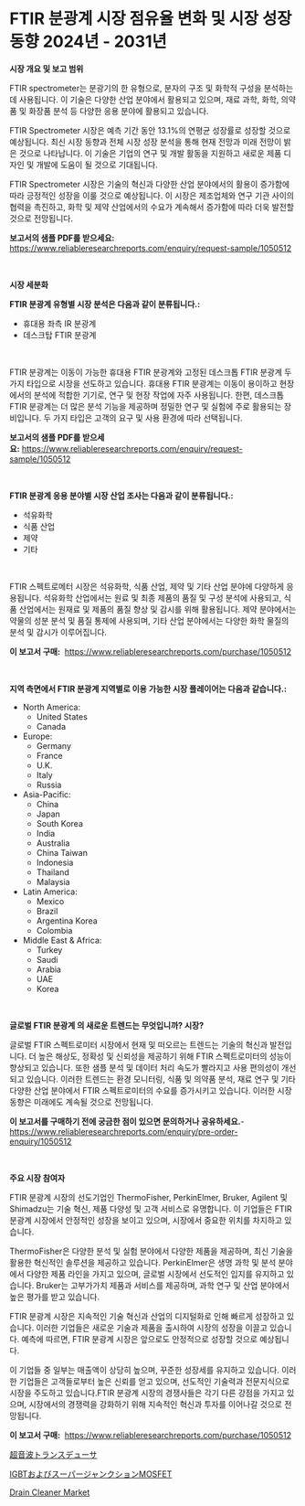 <p><h1>FTIR 분광계 시장 점유율 변화 및 시장 성장 동향 2024년 - 2031년</h1></p><p><strong>시장 개요 및 보고 범위</strong></p>
<p><p>FTIR spectrometer는 분광기의 한 유형으로, 분자의 구조 및 화학적 구성을 분석하는 데 사용됩니다. 이 기술은 다양한 산업 분야에서 활용되고 있으며, 재료 과학, 화학, 의약품 및 화장품 분석 등 다양한 응용 분야에 활용되고 있습니다.</p><p>FTIR Spectrometer 시장은 예측 기간 동안 13.1%의 연평균 성장률로 성장할 것으로 예상됩니다. 최신 시장 동향과 전체 시장 성장 분석을 통해 현재 전망과 미래 전망이 밝은 것으로 나타납니다. 이 기술은 기업의 연구 및 개발 활동을 지원하고 새로운 제품 디자인 및 개발에 도움이 될 것으로 기대됩니다.</p><p>FTIR Spectrometer 시장은 기술의 혁신과 다양한 산업 분야에서의 활용이 증가함에 따라 긍정적인 성장을 이룰 것으로 예상됩니다. 이 시장은 제조업체와 연구 기관 사이의 협력을 촉진하고, 화학 및 제약 산업에서의 수요가 계속해서 증가함에 따라 더욱 발전할 것으로 전망됩니다.</p></p>
<p><strong>보고서의 샘플 PDF를 받으세요:</strong> <a href="https://www.reliableresearchreports.com/enquiry/request-sample/1050512">https://www.reliableresearchreports.com/enquiry/request-sample/1050512</a></p>
<p>&nbsp;</p>
<p><strong>시장 세분화</strong></p>
<p><strong>FTIR 분광계 유형별 시장 분석은 다음과 같이 분류됩니다.:</strong></p>
<p><ul><li>휴대용 좌측 IR 분광계</li><li>데스크탑 FTIR 분광계</li></ul></p>
<p>&nbsp;</p>
<p><p>FTIR 분광계는 이동이 가능한 휴대용 FTIR 분광계와 고정된 데스크톱 FTIR 분광계 두 가지 타입으로 시장을 선도하고 있습니다. 휴대용 FTIR 분광계는 이동이 용이하고 현장에서의 분석에 적합한 기기로, 연구 및 현장 작업에 자주 사용됩니다. 한편, 데스크톱 FTIR 분광계는 더 많은 분석 기능을 제공하며 정밀한 연구 및 실험에 주로 활용되는 장비입니다. 두 가지 타입은 고객의 요구 및 사용 환경에 따라 선택됩니다.</p></p>
<p><strong>보고서의 샘플 PDF를 받으세요:</strong>&nbsp;<a href="https://www.reliableresearchreports.com/enquiry/request-sample/1050512">https://www.reliableresearchreports.com/enquiry/request-sample/1050512</a></p>
<p>&nbsp;</p>
<p><strong> FTIR 분광계 응용 분야별 시장 산업 조사는 다음과 같이 분류됩니다.:</strong></p>
<p><ul><li>석유화학</li><li>식품 산업</li><li>제약</li><li>기타</li></ul></p>
<p>&nbsp;</p>
<p><p>FTIR 스펙트로메터 시장은 석유화학, 식품 산업, 제약 및 기타 산업 분야에 다양하게 응용됩니다. 석유화학 산업에서는 원료 및 최종 제품의 품질 및 구성 분석에 사용되고, 식품 산업에서는 원재료 및 제품의 품질 향상 및 감시를 위해 활용됩니다. 제약 분야에서는 약물의 성분 분석 및 품질 통제에 사용되며, 기타 산업 분야에서는 다양한 화학 물질의 분석 및 감시가 이루어집니다.</p></p>
<p><strong>이 보고서 구매:</strong>&nbsp; <a href="https://www.reliableresearchreports.com/purchase/1050512">https://www.reliableresearchreports.com/purchase/1050512</a></p>
<p>&nbsp;</p>
<p><strong>지역 측면에서 FTIR 분광계 지역별로 이용 가능한 시장 플레이어는 다음과 같습니다.:</strong></p>
<p><ul>
    <li>
        North America:
        <ul>
            <li>United States</li>
            <li>Canada</li>
        </ul>
    </li>
    <li>
        Europe:
        <ul>
            <li>Germany</li>
            <li>France</li>
            <li>U.K.</li>
            <li>Italy</li>
            <li>Russia</li>
        </ul>
    </li>
    <li>
        Asia-Pacific:
        <ul>
            <li>China</li>
            <li>Japan</li>
            <li>South Korea</li>
            <li>India</li>
            <li>Australia</li>
            <li>China Taiwan</li>
            <li>Indonesia</li>
            <li>Thailand</li>
            <li>Malaysia</li>
        </ul>
    </li>
    <li>
        Latin America:
        <ul>
            <li>Mexico</li>
            <li>Brazil</li>
            <li>Argentina Korea</li>
            <li>Colombia</li>
        </ul>
    </li>
    <li>
        Middle East & Africa:
        <ul>
            <li>Turkey</li>
            <li>Saudi</li>
            <li>Arabia</li>
            <li>UAE</li>
            <li>Korea</li>
        </ul>
    </li>
    </ul></p>
<p>&nbsp;</p>
<p><strong>글로벌 FTIR 분광계 의 새로운 트렌드는 무엇입니까? 시장?</strong></p>
<p><p>글로벌 FTIR 스펙트로미터 시장에서 현재 및 떠오르는 트렌드는 기술의 혁신과 발전입니다. 더 높은 해상도, 정확성 및 신뢰성을 제공하기 위해 FTIR 스펙트로미터의 성능이 향상되고 있습니다. 또한 샘플 분석 및 데이터 처리 속도가 빨라지고 사용 편의성이 개선되고 있습니다. 이러한 트렌드는 환경 모니터링, 식품 및 의약품 분석, 재료 연구 및 기타 다양한 산업 분야에서 FTIR 스펙트로미터의 수요를 증가시키고 있습니다. 이러한 시장 동향은 미래에도 계속될 것으로 전망됩니다.</p></p>
<p><strong>이 보고서를 구매하기 전에 궁금한 점이 있으면 문의하거나 공유하세요.</strong>- <a href="https://www.reliableresearchreports.com/enquiry/pre-order-enquiry/1050512">https://www.reliableresearchreports.com/enquiry/pre-order-enquiry/1050512</a></p>
<p>&nbsp;</p>
<p><strong>주요 시장 참여자</strong></p>
<p><p>FTIR 분광계 시장의 선도기업인 ThermoFisher, PerkinElmer, Bruker, Agilent 및 Shimadzu는 기술 혁신, 제품 다양성 및 고객 서비스로 유명합니다. 이 기업들은 FTIR 분광계 시장에서 안정적인 성장을 보이고 있으며, 시장에서 중요한 위치를 차지하고 있습니다.</p><p>ThermoFisher은 다양한 분석 및 실험 분야에서 다양한 제품을 제공하며, 최신 기술을 활용한 혁신적인 솔루션을 제공하고 있습니다. PerkinElmer은 생명 과학 및 분석 분야에서 다양한 제품 라인을 가지고 있으며, 글로벌 시장에서 선도적인 입지를 유지하고 있습니다. Bruker는 고부가가치 제품과 서비스를 제공하며, 과학 연구 및 산업 분야에서 높은 평가를 받고 있습니다.</p><p>FTIR 분광계 시장은 지속적인 기술 혁신과 산업의 디지털화로 인해 빠르게 성장하고 있습니다. 이러한 기업들은 새로운 기술과 제품을 출시하여 시장의 성장을 이끌고 있습니다. 예측에 따르면, FTIR 분광계 시장은 앞으로도 안정적으로 성장할 것으로 예상됩니다.</p><p>이 기업들 중 일부는 매출액이 상당히 높으며, 꾸준한 성장세를 유지하고 있습니다. 이러한 기업들은 고객들로부터 높은 신뢰를 얻고 있으며, 선도적인 기술력과 전문지식으로 시장을 주도하고 있습니다.FTIR 분광계 시장의 경쟁사들은 각기 다른 강점을 가지고 있으며, 시장에서의 경쟁력을 강화하기 위해 지속적인 혁신과 투자를 이어나갈 것으로 전망됩니다.</p></p>
<p><strong>이 보고서 구매:</strong>&nbsp;&nbsp;<a href="https://www.reliableresearchreports.com/purchase/1050512">https://www.reliableresearchreports.com/purchase/1050512</a></p>
<p><p><a href="https://github.com/wkuactfdzwizk06/Market-Research-Report-List-1/blob/main/14556324286.md">超音波トランスデューサ</a></p><p><a href="https://github.com/lrlmopnhwd79300/Market-Research-Report-List-1/blob/main/84323134285.md">IGBTおよびスーパージャンクションMOSFET</a></p><p><a href="https://github.com/Hazelklievgspy6vdcsmu106w/Market-Research-Report-List-1/blob/main/drain-cleaner-market.md">Drain Cleaner Market</a></p></p>
